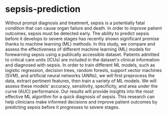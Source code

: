 # sepsis-prediction
Without prompt diagnosis and treatment, sepsis is a potentially fatal condition that can cause organ failure and death. In order to improve patient outcomes, sepsis must be detected early. The ability to predict sepsis before it develops to severe stages has recently shown significant promise thanks to machine learning (ML) methods. In this study, we compare and assess the effectiveness of different machine learning (ML) models for forewarning sepsis using a publically accessible dataset. Patients admitted to critical care units (ICUs) are included in the dataset's clinical information and diagnosed with sepsis. In order to train different ML models, such as logistic regression, decision trees, random forests, support vector machines (SVM), and artificial neural networks (ANNs), we will first preprocess the data, extract pertinent features, then train a variety of ML models. We will assess these models' accuracy, sensitivity, specificity, and area under the curve (AUC) performance. Our results will provide insights into the most effective ML algorithm for a quick diagnosis of sepsis. This research can help clinicians make informed decisions and improve patient outcomes by predicting sepsis before it progresses to severe stages.
